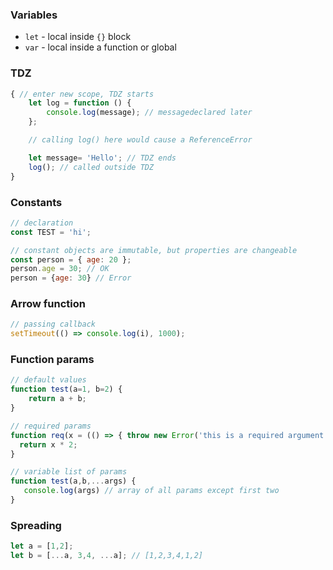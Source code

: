 ### Variables
- `let` - local inside `{}` block
- `var` - local inside a function or global

### TDZ
```js
{ // enter new scope, TDZ starts
    let log = function () {
        console.log(message); // messagedeclared later
    };

    // calling log() here would cause a ReferenceError

    let message= 'Hello'; // TDZ ends
    log(); // called outside TDZ
}
```

### Constants
```js
// declaration
const TEST = 'hi';

// constant objects are immutable, but properties are changeable
const person = { age: 20 };
person.age = 30; // OK
person = {age: 30} // Error
```

### Arrow function
```js
// passing callback
setTimeout(() => console.log(i), 1000);
```

### Function params
```js
// default values
function test(a=1, b=2) {
    return a + b;
}

// required params
function req(x = (() => { throw new Error('this is a required argument') })()){
  return x * 2;
}

// variable list of params
function test(a,b,...args) {
   console.log(args) // array of all params except first two
}
```

### Spreading
```js
let a = [1,2];
let b = [...a, 3,4, ...a]; // [1,2,3,4,1,2]

```
